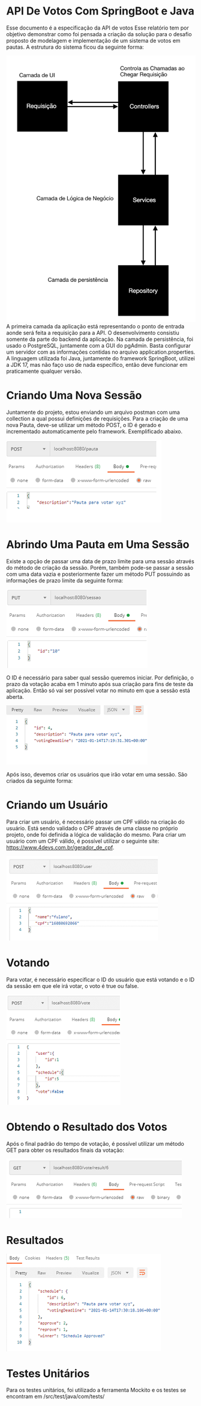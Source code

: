 # API De Votos Com SpringBoot e Java
Esse documento é a especificação da API de votos
Esse relatório tem por objetivo demonstrar como 
foi pensada a criação da solução para o desafio proposto
de modelagem e implementação de um sistema de votos em pautas.
A estrutura do sistema ficou da seguinte forma:

![Imagem1](Imagens/img1.png)
A primeira camada da aplicação está representando o ponto de entrada aonde será 
feita a requisição para a API. O desenvolvimento consistiu somente da parte do
backend da aplicação. Na camada de persistência, foi usado o PostgreSQL, juntamente 
com a GUI do pgAdmin. Basta configurar um servidor com as informações contidas no arquivo
application.properties. A linguagem utilizada foi Java, juntamente do framework
SpringBoot, utilizei a JDK 17, mas não faço uso de nada específico, então deve funcionar em praticamente qualquer versão.

# Criando Uma Nova Sessão
Juntamente do projeto, estou enviando um arquivo postman com uma collection
a qual possui definições de requisições.
Para a criação de uma nova Pauta, deve-se utilizar um método POST, o
ID é gerado e incrementado automaticamente pelo framework. Exemplificado abaixo.


![Imagem2](Imagens/img2.png)


# Abrindo Uma Pauta em Uma Sessão
Existe a opção de passar uma data de prazo limite para uma sessão através do método
de criação da sessão. Porém, também pode-se passar a sessão com uma data vazia
e posteriormente fazer um método PUT possuindo as informações de prazo limite da seguinte forma:


![Imagem3](Imagens/img3.png)

O ID é necessário para saber qual sessão queremos iniciar. Por definição, o 
prazo da votação acaba em 1 minuto após sua criação para fins de teste da aplicação.
Então só vai ser possível votar no minuto em que a sessão está aberta.


![Imagem4](Imagens/img4.png)

Após isso, devemos criar os usuários que irão votar em uma sessão.
São criados da seguinte forma:

# Criando um Usuário
Para criar um usuário, é necessário passar um CPF válido na criação do usuário.
Está sendo validado o CPF através de uma classe no próprio projeto, onde foi 
definida a lógica de validação do mesmo. Para criar um usuário com um CPF válido,
é possível utilizar o seguinte site: https://www.4devs.com.br/gerador_de_cpf.

![Imagem5](Imagens/img5.png)


# Votando
Para votar, é necessário especificar o ID do usuário que está votando e o ID da
sessão em que ele irá votar, o voto é true ou false.

![Imagem6](Imagens/img6.png)

# Obtendo o Resultado dos Votos
Após o final padrão do tempo de votação, é possível utilizar um método GET para 
obter os resultados finais da votação:

![Imagem7](Imagens/img7.png)

# Resultados

![Imagem8](Imagens/img8.png)

# Testes Unitários
Para os testes unitários, foi utilizado a ferramenta Mockito e os testes 
se encontram em /src/test/java/com/tests/

